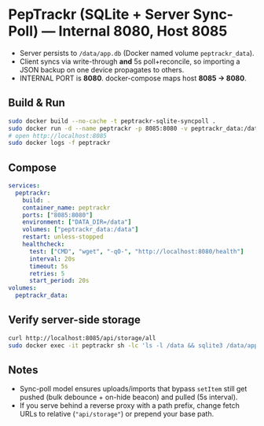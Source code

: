 # PepTrackr (SQLite + Server Sync-Poll) — Internal 8080, Host 8085

- Server persists to `/data/app.db` (Docker named volume `peptrackr_data`).
- Client syncs via write-through **and** 5s poll+reconcile, so importing a JSON backup on one device propagates to others.
- INTERNAL PORT is **8080**. docker-compose maps host **8085 → 8080**.

## Build & Run
```bash
sudo docker build --no-cache -t peptrackr-sqlite-syncpoll .
sudo docker run -d --name peptrackr -p 8085:8080 -v peptrackr_data:/data peptrackr-sqlite-syncpoll
# open http://localhost:8085
sudo docker logs -f peptrackr
```

## Compose
```yaml
services:
  peptrackr:
    build: .
    container_name: peptrackr
    ports: ["8085:8080"]
    environment: ["DATA_DIR=/data"]
    volumes: ["peptrackr_data:/data"]
    restart: unless-stopped
    healthcheck:
      test: ["CMD", "wget", "-qO-", "http://localhost:8080/health"]
      interval: 20s
      timeout: 5s
      retries: 5
      start_period: 20s
volumes:
  peptrackr_data:
```

## Verify server-side storage
```bash
curl http://localhost:8085/api/storage/all
sudo docker exec -it peptrackr sh -lc 'ls -l /data && sqlite3 /data/app.db ".tables" && sqlite3 /data/app.db "select count(*) from kv"'
```

## Notes
- Sync-poll model ensures uploads/imports that bypass `setItem` still get pushed (bulk debounce + on-hide beacon) and pulled (5s interval).
- If you serve behind a reverse proxy with a path prefix, change fetch URLs to relative (`"api/storage"`) or prepend your base path.
